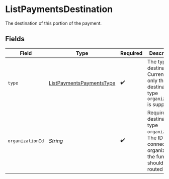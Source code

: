 # ListPaymentsDestination

The destination of this portion of the payment.


## Fields

| Field                                                                                                             | Type                                                                                                              | Required                                                                                                          | Description                                                                                                       | Example                                                                                                           |
| ----------------------------------------------------------------------------------------------------------------- | ----------------------------------------------------------------------------------------------------------------- | ----------------------------------------------------------------------------------------------------------------- | ----------------------------------------------------------------------------------------------------------------- | ----------------------------------------------------------------------------------------------------------------- |
| `type`                                                                                                            | [ListPaymentsPaymentsType](../../models/operations/ListPaymentsPaymentsType.md)                                   | :heavy_check_mark:                                                                                                | The type of destination. Currently only the destination type `organization` is supported.                         | organization                                                                                                      |
| `organizationId`                                                                                                  | *String*                                                                                                          | :heavy_check_mark:                                                                                                | Required for destination type `organization`. The ID of the connected organization the funds should be<br/>routed to. | org_1234567                                                                                                       |